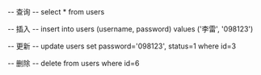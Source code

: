 -- 查询
-- select * from users

-- 插入
-- insert into users (username, password) values ('李雷', '098123')

-- 更新
-- update users set password='098123', status=1 where id=3

-- 删除
-- delete from users where id=6